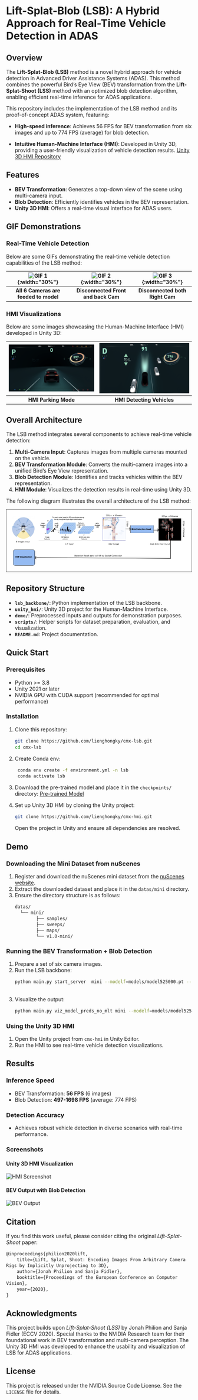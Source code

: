 # Lift-Splat-Blob (LSB): A Hybrid Approach for Real-Time Vehicle Detection in ADAS

## Overview
The **Lift-Splat-Blob (LSB)** method is a novel hybrid approach for vehicle detection in Advanced Driver Assistance Systems (ADAS). This method combines the powerful Bird’s Eye View (BEV) transformation from the **Lift-Splat-Shoot (LSS)** method with an optimized blob detection algorithm, enabling efficient real-time inference for ADAS applications.

This repository includes the implementation of the LSB method and its proof-of-concept ADAS system, featuring:
- **High-speed inference**: Achieves 56 FPS for BEV transformation from six images and up to 774 FPS (average) for blob detection.

- **Intuitive Human-Machine Interface (HMI)**: Developed in Unity 3D, providing a user-friendly visualization of vehicle detection results. [Unity 3D HMI Repository](https://github.com/lienghongky/cmx-hmi)

## Features
- **BEV Transformation**: Generates a top-down view of the scene using multi-camera input.
- **Blob Detection**: Efficiently identifies vehicles in the BEV representation.
- **Unity 3D HMI**: Offers a real-time visual interface for ADAS users.

## GIF Demonstrations

### Real-Time Vehicle Detection
Below are some GIFs demonstrating the real-time vehicle detection capabilities of the LSB method:

| ![GIF 1](./imgs/full_cams.gif){:width="30%"} | ![GIF 2](./imgs/drop_front_back_cam.gif){:width="30%"} | ![GIF 3](./imgs/drop_right_cams.gif){:width="30%"} |
|:------------------------------:|:----------------------------------------:|:-----------------------------------:|
| **All 6 Cameras are feeded to model** | **Disconnected Front and back Cam** | **Disconnected both Right Cam** |

### HMI Visualizations
Below are some images showcasing the Human-Machine Interface (HMI) developed in Unity 3D:

| ![HMI Image 1](./imgs/hmi.png) | ![HMI Image 2](./imgs/hmi_d.png) |
|:-------------------------------------:|:-------------------------------------:|
| **HMI Parking Mode**               | **HMI Detecting Vehicles**               |


## Overall Architecture

The LSB method integrates several components to achieve real-time vehicle detection:

1. **Multi-Camera Input**: Captures images from multiple cameras mounted on the vehicle.
2. **BEV Transformation Module**: Converts the multi-camera images into a unified Bird’s Eye View representation.
3. **Blob Detection Module**: Identifies and tracks vehicles within the BEV representation.
4. **HMI Module**: Visualizes the detection results in real-time using Unity 3D.

The following diagram illustrates the overall architecture of the LSB method:

![Overall Architecture](./imgs/Overall.png)

## Repository Structure
- **`lsb_backbone/`**: Python implementation of the LSB backbone.
- **`unity_hmi/`**: Unity 3D project for the Human-Machine Interface.
- **`demo/`**: Preprocessed inputs and outputs for demonstration purposes.
- **`scripts/`**: Helper scripts for dataset preparation, evaluation, and visualization.
- **`README.md`**: Project documentation.

## Quick Start
### Prerequisites
- Python >= 3.8
- Unity 2021 or later
- NVIDIA GPU with CUDA support (recommended for optimal performance)

### Installation
1. Clone this repository:
   ```bash
   git clone https://github.com/lienghongky/cmx-lsb.git
   cd cmx-lsb
   ```

2. Create Conda env:
   ```bash
    conda env create -f environment.yml -n lsb
    conda activate lsb
   ```

3. Download the pre-trained model and place it in the `checkpoints/` directory:
   [Pre-trained Model](https://drive.google.com/file/d/1bsUYveW_eOqa4lglryyGQNeC4fyQWvQQ/view?usp=sharing)

4. Set up Unity 3D HMI by cloning the Unity project:
   ```bash
   git clone https://github.com/lienghongky/cmx-hmi.git
   ```
   Open the project in Unity and ensure all dependencies are resolved.

## Demo
### Downloading the Mini Dataset from nuScenes
1. Register and download the nuScenes mini dataset from the [nuScenes website](https://www.nuscenes.org/download).
2. Extract the downloaded dataset and place it in the `datas/mini` directory.
3. Ensure the directory structure is as follows:
    ```
    datas/
      └── mini/
            ├── samples/
            ├── sweeps/
            ├── maps/
            └── v1.0-mini/
    ```
### Running the BEV Transformation + Blob Detection
1. Prepare a set of six camera images.
2. Run the LSB backbone:
   ```bash
   python main.py start_server  mini --modelf=models/model525000.pt --dataroot=datas --map_folder=datas/mini
 
   ```
3. Visualize the output:
   ```bash
   python main.py viz_model_preds_no_mlt mini --modelf=models/model525000.pt --dataroot=datas --map_folder=datas/mini
   ```

### Using the Unity 3D HMI
1. Open the Unity project from `cmx-hmi` in Unity Editor.
2. Run the HMI to see real-time vehicle detection visualizations.

## Results
### Inference Speed
- BEV Transformation: **56 FPS** (6 images)
- Blob Detection: **497-1698 FPS** (average: 774 FPS)

### Detection Accuracy
- Achieves robust vehicle detection in diverse scenarios with real-time performance.

### Screenshots
#### Unity 3D HMI Visualization
![HMI Screenshot](./docs/hmi_screenshot.png)

#### BEV Output with Blob Detection
![BEV Output](./docs/bev_output.png)

## Citation
If you find this work useful, please consider citing the original *Lift-Splat-Shoot* paper:
```
@inproceedings{philion2020lift,
    title={Lift, Splat, Shoot: Encoding Images From Arbitrary Camera Rigs by Implicitly Unprojecting to 3D},
    author={Jonah Philion and Sanja Fidler},
    booktitle={Proceedings of the European Conference on Computer Vision},
    year={2020},
}
```

## Acknowledgments
This project builds upon *Lift-Splat-Shoot (LSS)* by Jonah Philion and Sanja Fidler (ECCV 2020). Special thanks to the NVIDIA Research team for their foundational work in BEV transformation and multi-camera perception. The Unity 3D HMI was developed to enhance the usability and visualization of LSB for ADAS applications.

## License
This project is released under the NVIDIA Source Code License. See the `LICENSE` file for details.

